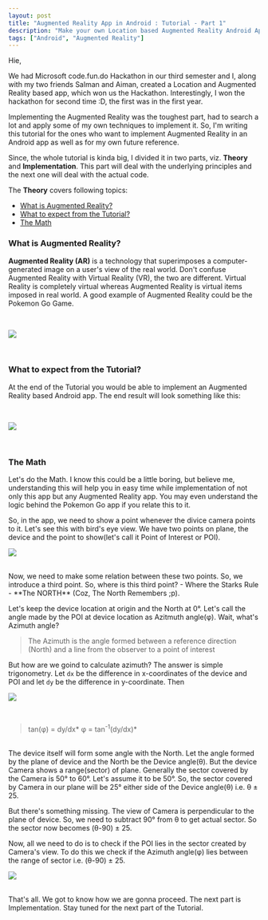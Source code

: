```yaml
---
layout: post
title: "Augmented Reality App in Android : Tutorial - Part 1"
description: "Make your own Location based Augmented Reality Android App"
tags: ["Android", "Augmented Reality"]
---
```


Hie,

We had Microsoft code.fun.do Hackathon in our third semester and I, along with my two friends Salman and Aiman, created a Location and Augmented Reality based app, which won us the Hackathon. Interestingly, I won the hackathon for second time :D, the first was in the first year.

Implementing the Augmented Reality was the toughest part, had to search a lot and apply some of my own techniques to implement it. So, I'm writing this tutorial for the ones who want to implement Augmented Reality in an Android app as well as for my own future reference.

Since, the whole tutorial is kinda big, I divided it in two parts, viz. **Theory** and **Implementation**. This part will deal with the underlying principles and the next one will deal with the actual code.

The **Theory** covers following topics:

+ [What is Augmented Reality?](#ar)
+ [What to expect from the Tutorial?](#end_result)
+ [The Math](#math)

<a name="ar"/>

### What is Augmented Reality?

**Augmented Reality (AR)** is a technology that superimposes a computer-generated image on a user's view of the real world. Don't confuse Augmented Reality with Virtual Reality (VR), the two are different. Virtual Reality is completely virtual whereas Augmented Reality is virtual items imposed in real world. A good example of Augmented Reality could be the Pokemon Go Game.

<br>
<p class="image"><img src="{{ site.baseurl }}/images/ar/pokemon_go.jpg"/></p>

<br>
<a name="end_result"/>

### What to expect from the Tutorial?

At the end of the Tutorial you would be able to implement an Augmented Reality based Android app. The end result will look something like this:

<br>
<p class="image"><img src="{{ site.baseurl }}/images/ar/end_result.jpg"/></p>

<br>
<a name="math"/>

### The Math

Let's do the Math. I know this could be a little boring, but believe me, understanding this will help you in easy time while implementation of not only this app but any Augmented Reality app. You may even understand the logic behind the Pokemon Go app if you relate this to it.

So, in the app, we need to show a point whenever the divice camera points to it. Let's see this with bird's eye view. We have two points on plane, the device and the point to show(let's call it Point of Interest or POI).
<br>
<p class="image"><img src="{{ site.baseurl }}/images/ar/birds_eye_view.jpg"/></p>

<br>
Now, we need to make some relation between these two points. So, we introduce a third point. So, where is this third point? - Where the Starks Rule - **The NORTH** (Coz, The North Remembers ;p).

Let's keep the device location at origin and the North at 0&deg;. Let's call the angle made by the POI at device location as Azitmuth angle(&phi;). Wait, what's Azimuth angle?

> The Azimuth is the angle formed between a reference direction (North) and a line from the observer to a point of interest

But how are we goind to calculate azimuth? The answer is simple trigonometry. Let `dx` be the difference in x-coordinates of the device and POI and let `dy` be the difference in y-coordinate. Then 
<br>
<p class="image"><img src="{{ site.baseurl }}/images/ar/tanphi.jpg"/></p>

<br>

> tan(&phi;) = dy/dx*
> &phi; = tan<sup>-1</sup>(dy/dx)*

<br>
The device itself will form some angle with the North. Let the angle formed by the plane of device and the North be the Device angle(&theta;). But the device Camera shows a range(sector) of plane. Generally the sector covered by the Camera is 50&deg; to 60&deg;. Let's assume it to be 50&deg;. So, the sector covered by Camera in our plane will be 25&deg; either side of the Device angle(&theta;) i.e. &theta; &plusmn; 25.

But there's something missing. The view of Camera is perpendicular to the plane of device. So, we need to subtract 90&deg; from &theta; to get actual sector. So the sector now becomes (&theta;-90) &plusmn; 25.

Now, all we need to do is to check if the POI lies in the sector created by Camera's view. To do this we check if the Azimuth angle(&phi;) lies between the range of sector i.e. (&theta;-90) &plusmn; 25.
<br>
<p class="image"><img src="{{ site.baseurl }}/images/ar/azimuth.jpg"/></p>

<br>
That's all. We got to know how we are gonna proceed. The next part is Implementation. Stay tuned for the next part of the Tutorial.
